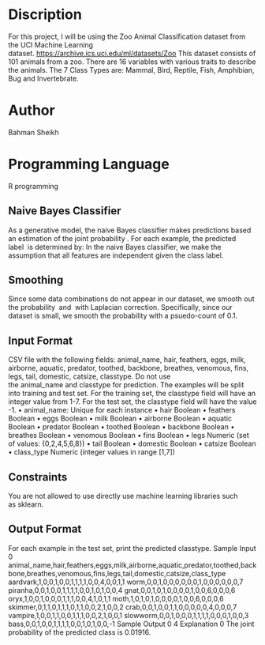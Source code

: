 # Discription
For this project, I will be using the Zoo Animal Classification dataset from the UCI Machine Learning dataset. https://archive.ics.uci.edu/ml/datasets/Zoo
This dataset consists of 101 animals from a zoo. There are 16 variables with various traits to describe the animals. The 7 Class Types are: Mammal, Bird, Reptile, Fish, Amphibian, Bug and Invertebrate.

# Author
Bahman Sheikh

# Programming Language
R programming

## Naive Bayes Classifier
As a generative model, the naive Bayes classifier makes predictions based an estimation of the joint probability .
For each example, the predicted label  is determined by:
In the naive Bayes classifier, we make the assumption that all features are independent given the class label. 

## Smoothing
Since some data combinations do not appear in our dataset, we smooth out the probability  and  with Laplacian correction. Specifically, since our dataset is small, we smooth the probability with a psuedo-count of 0.1.

## Input Format
CSV file with the following fields: animal_name, hair, feathers, eggs, milk, airborne, aquatic, predator, toothed, backbone, breathes, venomous, fins, legs, tail, domestic, catsize, classtype. Do not use the animal_name and classtype for prediction.
The examples will be split into training and test set. For the training set, the classtype field will have an integer value from 1-7. For the test set, the classtype field will have the value -1.
• animal_name: Unique for each instance
• hair Boolean
• feathers Boolean
• eggs Boolean
• milk Boolean
• airborne Boolean
• aquatic Boolean
• predator Boolean
• toothed Boolean
• backbone Boolean
• breathes Boolean
• venomous Boolean
• fins Boolean
• legs Numeric (set of values: {0,2,4,5,6,8})
• tail Boolean
• domestic Boolean
• catsize Boolean
• class_type Numeric (integer values in range [1,7])

## Constraints
You are not allowed to use directly use machine learning libraries such as sklearn.

## Output Format
For each example in the test set, print the predicted classtype.
Sample Input 0
animal_name,hair,feathers,eggs,milk,airborne,aquatic,predator,toothed,backbone,breathes,venomous,fins,legs,tail,domestic,catsize,class_type
aardvark,1,0,0,1,0,0,1,1,1,1,0,0,4,0,0,1,1
worm,0,0,1,0,0,0,0,0,0,1,0,0,0,0,0,0,7
piranha,0,0,1,0,0,1,1,1,1,0,0,1,0,1,0,0,4
gnat,0,0,1,0,1,0,0,0,0,1,0,0,6,0,0,0,6
oryx,1,0,0,1,0,0,0,1,1,1,0,0,4,1,0,1,1
moth,1,0,1,0,1,0,0,0,0,1,0,0,6,0,0,0,6
skimmer,0,1,1,0,1,1,1,0,1,1,0,0,2,1,0,0,2
crab,0,0,1,0,0,1,1,0,0,0,0,0,4,0,0,0,7
vampire,1,0,0,1,1,0,0,1,1,1,0,0,2,1,0,0,1
slowworm,0,0,1,0,0,0,1,1,1,1,0,0,0,1,0,0,3
bass,0,0,1,0,0,1,1,1,1,0,0,1,0,1,0,0,-1
Sample Output 0
4
Explanation 0
The joint probability of the predicted class is 0.01916.
